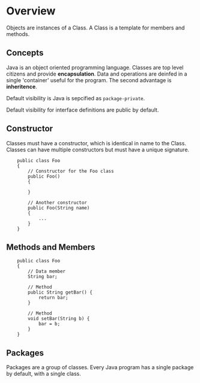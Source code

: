 # Overview

Objects are instances of a Class.  A Class is a template for members and methods.

## Concepts

Java is an object oriented programming language.  Classes are top level citizens and provide **encapsulation**.  Data and operations are deinfed in a single 'container' useful for the program.  The second advantage is **inheritence**.

Default visibility is Java is sepcified as `package-private`.

Default visibility for interface definitions are public by default.

## Constructor

Classes must have a constructor, which is identical in name to the Class.  Classes can have multiple constructors but must have a unique signature.  

````
    public class Foo
    {
        // Constructor for the Foo class
        public Foo()
        {

        }
        
        // Another constructor
        public Foo(String name)
        {
            ...
        }
    }
````

## Methods and Members

````
    public class Foo
    {
        // Data member
        String bar;

        // Method
        public String getBar() {
            return bar;
        }

        // Method
        void setBar(String b) {
            bar = b;
        }
    }
````

## Packages

Packages are a group of classes.  Every Java program has a single package by default, with a single class.

